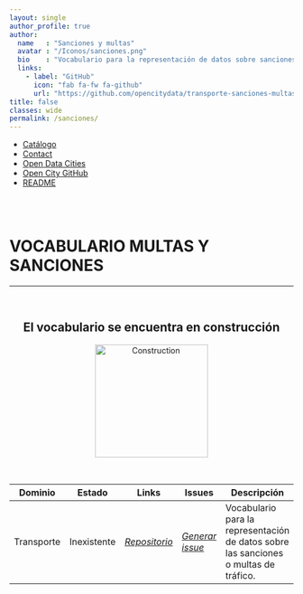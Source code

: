 ```yaml
---
layout: single
author_profile: true 
author:
  name   : "Sanciones y multas"
  avatar : "/Iconos/sanciones.png"
  bio    : "Vocabulario para la representación de datos sobre sanciones y multas."
  links:
    - label: "GitHub"
      icon: "fab fa-fw fa-github"
      url: "https://github.com/opencitydata/transporte-sanciones-multas-trafico"
title: false
classes: wide
permalink: /sanciones/
---
```


<head>
<link href="/CatalogoFEMP/stylesheet.css" rel="stylesheet"/>
  
  <nav class="style-4">
<ul class="menu-4">
	<li class="current"><a href="https://opencitydata.github.io/CatalogoFEMP/" data-hover="Catálogo">Catálogo</a></li>
	<li class="left"><a href="/CatalogoFEMP/contact/" data-hover="Contact">Contact</a></li>
	<li class="left"><a href="http://vocab.linkeddata.es/datosabiertos/" data-hover="Open Data Cities">Open Data Cities</a></li>
	<li class="left"><a href="https://github.com/opencitydata/" data-hover="Open City GitHub">Open City GitHub</a></li>
	<li class="left"><a href="https://github.com/opencitydata/transporte-sanciones-multas-trafico" data-hover="README">README</a></li>
</ul>
	</nav>
	<br><br>
  
</head>

<div id="bodyid">

<h1> VOCABULARIO MULTAS Y SANCIONES </h1>
</div>
  
---

&nbsp;
 
 
<h2 float="right" align="center"> El vocabulario se encuentra en construcción </h2>

<p float="right" align="center">   
<img src="/CatalogoFEMP/Iconos/constrA.png" alt="Construction" width="200"/>
</p>

&nbsp; &nbsp;


  
  
| Dominio |  Estado  |   Links   |   Issues   |   Descripción   | 
| -------- | -------- | --------- | ---------- | --------------- | 
| Transporte | Inexistente |  *[Repositorio](https://github.com/opencitydata/transporte-sanciones-multas-trafico)*  |  *[Generar issue](https://github.com/opencitydata/transporte-sanciones-multas-trafico/issues)*   | Vocabulario para la representación de datos sobre las sanciones o multas de tráfico.  | 
 
 
  

&nbsp;

